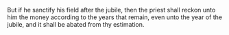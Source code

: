 But if he sanctify his field after the jubile, then the priest shall reckon unto him the money according to the years that remain, even unto the year of the jubile, and it shall be abated from thy estimation.
